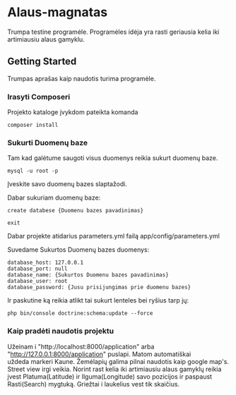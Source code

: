 # Alaus-magnatas

Trumpa testine programėle. Programėles idėja yra rasti geriausia kelia iki 
artimiausiu alaus gamyklu.

## Getting Started

Trumpas aprašas kaip naudotis turima programėle.

### Irasyti Composeri

Projekto kataloge įvykdom pateikta komanda

```
composer install
```

### Sukurti Duomenų baze

Tam kad galėtume saugoti visus duomenys reikia sukurt duomenų baze.

```
mysql -u root -p
```

Įveskite savo duomenų bazes slaptažodi.

Dabar sukuriam duomenų baze:

```
create databese {Duomenu bazes pavadinimas}
```
```
exit
```
Dabar projekte atidarius parameters.yml failą app/config/parameters.yml

Suvedame Sukurtos Duomenų bazes duomenys:

    database_host: 127.0.0.1
    database_port: null
    database_name: {Sukurtos Duomenu bazes pavadinimas}
    database_user: root
    database_password: {Jusu prisijungimas prie duomenu bazes}

Ir paskutine ką reikia atlikt tai sukurt lenteles bei ryšius tarp jų:
```
php bin/console doctrine:schema:update --force
```

### Kaip pradėti naudotis projektu

Užeinam i "http://localhost:8000/application" arba "http://127.0.0.1:8000/application" 
puslapi. Matom automatiškai uždeda markeri Kaune. Žemėlapių galima pilnai naudotis 
kaip google map's. Street view irgi veikia. Norint rast kelia iki artimiausiu alaus 
gamyklų reikia įvest Platuma(Latitude) ir Ilguma(Longitude) savo pozicijos ir paspaust 
Rasti(Search) mygtuką. Griežtai i laukelius vest tik skaičius.
